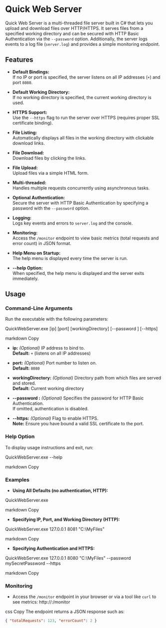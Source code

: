 # Quick Web Server

Quick Web Server is a multi-threaded file server built in C# that lets you upload and download files over HTTP/HTTPS. It serves files from a specified working directory and can be secured with HTTP Basic Authentication   via the `--password` option. Additionally, the server logs events to a log file (`server.log`) and provides a simple monitoring endpoint.

## Features

- **Default Bindings:**  
  If no IP or port is specified, the server listens on all IP addresses (`+`) and port `8080`.

- **Default Working Directory:**  
  If no working directory is specified, the current working directory is used.

- **HTTPS Support:**  
  Use the `--https` flag to run the server over HTTPS (requires proper SSL certificate binding).

- **File Listing:**  
  Automatically displays all files in the working directory with clickable download links.

- **File Download:**  
  Download files by clicking the links.

- **File Upload:**  
  Upload files via a simple HTML form.

- **Multi-threaded:**  
  Handles multiple requests concurrently using asynchronous tasks.

- **Optional Authentication:**  
  Secure the server with HTTP Basic Authentication by specifying a password with the `--password` option.

- **Logging:**  
  Logs key events and errors to `server.log` and the console.

- **Monitoring:**  
  Access the `/monitor` endpoint to view basic metrics (total requests and error count) in JSON format.

- **Help Menu on Startup:**  
  The help menu is displayed every time the server is run.

- **--help Option:**  
  When specified, the help menu is displayed and the server exits immediately.
  
## Usage

### Command-Line Arguments

Run the executable with the following parameters:

QuickWebServer.exe [ip] [port] [workingDirectory] [--password <password>] [--https]

markdown
Copy

- **ip:** *(Optional)* IP address to bind to.  
  **Default:** `+` (listens on all IP addresses)

- **port:** *(Optional)* Port number to listen on.  
  **Default:** `8080`

- **workingDirectory:** *(Optional)* Directory path from which files are served and stored.  
  **Default:** Current working directory

- **--password <password>:** *(Optional)* Specifies the password for HTTP Basic Authentication.  
  If omitted, authentication is disabled.

- **--https:** *(Optional)* Flag to enable HTTPS.  
  **Note:** Ensure you have bound a valid SSL certificate to the port.

### Help Option

To display usage instructions and exit, run:

QuickWebServer.exe --help

markdown
Copy

### Examples

- **Using All Defaults (no authentication, HTTP):**

QuickWebServer.exe

markdown
Copy

- **Specifying IP, Port, and Working Directory (HTTP):**

QuickWebServer.exe 127.0.0.1 8081 "C:\MyFiles"

markdown
Copy

- **Specifying Authentication and HTTPS:**

QuickWebServer.exe 127.0.0.1 8080 "C:\MyFiles" --password mySecretPassword --https

markdown
Copy

### Monitoring

- Access the `/monitor` endpoint in your browser or via a tool like `curl` to see metrics:
http://<ip>:<port>/monitor

css
Copy
The endpoint returns a JSON response such as:
```json
{ "totalRequests": 123, "errorCount": 2 }
